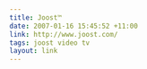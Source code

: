```yaml
---
title: Joost™
date: 2007-01-16 15:45:52 +11:00
link: http://www.joost.com/
tags: joost video tv
layout: link
---
```

